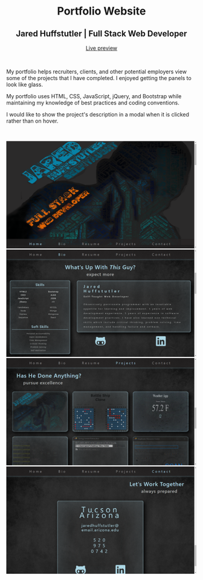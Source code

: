 <h1 align="center">Portfolio Website</h1>
<h2 align="center">
  Jared Huffstutler | Full Stack Web Developer
</h2>
<p align="center">
  <a href="http://www.jaredhuffstutler.com">Live preview</a>
</p>
<br>
<p>
  My portfolio helps recruiters, clients, and other potential employers view some of the projects that I have completed. I enjoyed getting the panels to look like glass.
</p>
<p>
  My portfolio uses HTML, CSS, JavaScript, jQuery, and Bootstrap while maintaining my knowledge of best practices and coding conventions.
</p>
<p>
  I would like to show the project's description in a modal when it is clicked rather than on hover.
</p>
<br>
<p align="center">
  <img src="https://github.com/Obsessive-Coder/Portfolio/blob/master/assets/images/screenshots/home.png?raw=true" width="550" alt="Portfolio Website Home">

  <img src="https://github.com/Obsessive-Coder/Portfolio/blob/master/assets/images/screenshots/bio.png?raw=true" width="550" alt="Portfolio Website Bio">

  <img src="https://github.com/Obsessive-Coder/Portfolio/blob/master/assets/images/screenshots/projects.png?raw=true" width="550" alt="Portfolio Website Projects">

  <img src="https://github.com/Obsessive-Coder/Portfolio/blob/master/assets/images/screenshots/contact.png?raw=true" width="550" alt="Portfolio Website Contact">
</p>